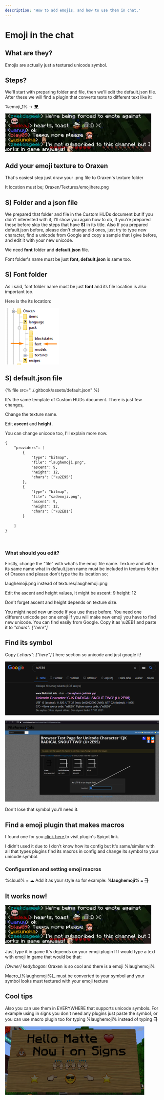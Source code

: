 ```yaml
---
description: 'How to add emojis, and how to use them in chat.'
---
```


# Emoji in the chat

## What are they?

Emojis are actually just a textured unicode symbol. 

## Steps?

We'll start with preparing folder and file, then we'll edit the default.json file. After these we will find a plugin that converts texts to different text like it: 

%emoji\_1% -&gt; [❤️](https://www.google.com/url?sa=t&rct=j&q=&esrc=s&source=web&cd=&ved=2ahUKEwjV-6uy2cnuAhVRyxoKHZvnArUQFjAMegQICBAC&url=https%3A%2F%2Femojipedia.org%2Fred-heart%2F&usg=AOvVaw2iTHkylfMQmgNvpAEHugje)

![How they looks](../.gitbook/assets/screenshot_441.png)

## Add your emoji texture to Oraxen

That's easiest step just draw your .png file to Oraxen's texture folder 

It location must be;      Oraxen/Textures/emojihere.png

## S\) Folder and a json file

We prepared that folder and file in the Custom HUDs document but If you didn't interested with it, I'll show you again how to do, If you're prepared these before skip the steps that have **S\)** in its title. Also If you prepared default.json before, please don't change old ones, just try to type new character, find a unicode from Google and copy a sample that i give before, and edit it with your new unicode.  

We need **font** folder and **default.json** file.

Font folder's name must be just **font, default.json** is same too.

## S\) Font folder

As i said, font folder name must be just **font** and its file location is also important too.

Here is the its location:

![Create the folder in there, Oraxen/pack/&amp;lt;here&amp;gt;](../.gitbook/assets/screenshot_433.png)

## S\) default.json file

{% file src="../.gitbook/assets/default.json" %}

It's the same template of Custom HUDs document. There is just few changes,

Change the texture name.

Edit **ascent** and **height.**

You can change unicode too, I'll explain more now.

```text
{
    "providers": [
        {
            "type": "bitmap",
            "file": "laughemoji.png",
            "ascent": 9,
            "height": 12,
            "chars": ["\u2E95"]
        },
        {
            "type": "bitmap",
            "file": "sademoji.png",
            "ascent": 9,
            "height": 12,
            "chars": ["\u2EB1"]
        }

    ]
}



```

### What should you edit?

Firstly, change the "file" with what's the emoji file name. Texture and with its same name what in default.json name must be included in textures folder of Oraxen and please don't type the its location so;

laughemoji.png instead of textures/laughemoji.png

Edit the ascent and height values, It might be ascent: 9 height: 12

Don't forget ascent and height depends on texture size.

You might need new unicode If you use these before. You need one different unicode per one emoji If you will make new emoji you have to find new unicode. You can find easily from Google. Copy it as \u2EB1 and paste it to _"chars": \["here"\]_

## Find its symbol

Copy \( _chars": \["here"\] \)_ here section so unicode and just google it!

![Click first one](../.gitbook/assets/screenshot_435.png)

![And copy it!](../.gitbook/assets/resim_2021-02-01_121125.png)

Don't lose that symbol you'll need it.

## Find a emoji plugin that makes macros

I found one for you [click here ](https://www.spigotmc.org/resources/emoji❤.61432/)to visit plugin's Spigot link.

I didn't used it due to I don't know how its config but It's same/similar with all that types plugins find its macros in config and change its symbol to your unicode symbol.

### Configuration and setting emoji macros

%cloud% = ☁               Add it as your style so for example:        **%laughemoji% = ⺕**

## It works now!

![How it looks](../.gitbook/assets/screenshot_441.png)

Just type it in game It's depends on your emoji plugin If I would type a text with emoji in game that would be that:

_\[Owner\] kedybogan:_ Oraxen is so cool and there is a emoji %laughemoji%

Macro_\(%laughemoji%\)_ must be converted to your symbol and your symbol looks must textured with your emoji texture

## Cool tips

Also you can use them in EVERYWHERE that supports unicode symbols. For example using in signs you don't need any plugins just paste the symbol, or you can use macro plugin too for typing %laughemoji% instead of typing **⺕**

![Sign](../.gitbook/assets/screenshot_442.png)

